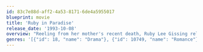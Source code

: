 ```yaml
---
id: 83c7e88d-aff2-4a53-8171-6de4a5955017
blueprint: movie
title: 'Ruby in Paradise'
release_date: '1993-10-08'
overview: "Reeling from her mother's recent death, Ruby Lee Gissing relocates to Florida to start anew. After finding a job at a souvenir store, Ruby becomes friends with the shop's owner, Mildred Chambers, and slowly acclimates to her new surroundings. Before long, she's juggling the affections of Mildred's Lothario son, Ricky, and the good-natured Mike. As she wavers between Ricky and Mike, Ruby also tries to come to terms with her past."
genres: '[{"id": 18, "name": "Drama"}, {"id": 10749, "name": "Romance"}]'
---
```

